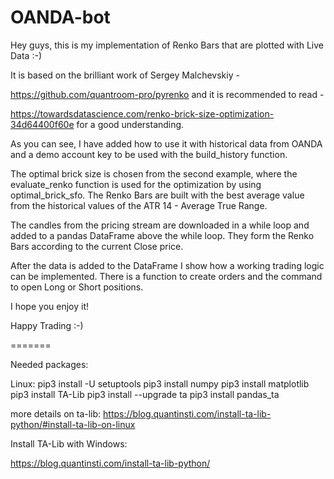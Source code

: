 # OANDA-bot
Hey guys, this is my implementation of Renko Bars that are plotted with Live Data :-)

It is based on the brilliant work of Sergey Malchevskiy -

https://github.com/quantroom-pro/pyrenko and it is recommended to read -

https://towardsdatascience.com/renko-brick-size-optimization-34d64400f60e for a good understanding.

As you can see, I have added how to use it with historical data from OANDA and a demo account key to be used with the build_history function.

The optimal brick size is chosen from the second example, where the evaluate_renko function is used for the optimization by using optimal_brick_sfo. The Renko Bars are built with the best average value from the historical values of the ATR 14 - Average True Range.

The candles from the pricing stream are downloaded in a while loop and added to a pandas DataFrame above the while loop. They form the Renko Bars according to the current Close price.

After the data is added to the DataFrame I show how a working trading logic can be implemented. There is a function to create orders and the command to open Long or Short positions.

I hope you enjoy it!


Happy Trading :-)

=======

Needed packages:

Linux:
pip3 install -U setuptools
pip3 install numpy
pip3 install matplotlib
pip3 install TA-Lib
pip3 install --upgrade ta
pip3 install pandas_ta



more details on ta-lib: https://blog.quantinsti.com/install-ta-lib-python/#install-ta-lib-on-linux

Install TA-Lib with Windows:

https://blog.quantinsti.com/install-ta-lib-python/
